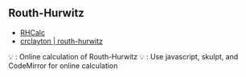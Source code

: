 ## Routh-Hurwitz
- [RHCalc](https://www.muchen.ca/RHCalc/)
- [crclayton | routh-hurwitz](http://crclayton.com/projects/routhhurwitz/index.html)

💡 : Online calculation of Routh-Hurwitz
💡 : Use javascript, skulpt, and CodeMirror for online calculation  
